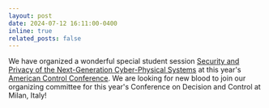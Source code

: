 ```yaml
---
layout: post
date: 2024-07-12 16:11:00-0400
inline: true
related_posts: false
---
```


We have organized a wonderful special student session [Security and Privacy of the Next-Generation Cyber-Physical Systems](https://sites.google.com/view/acc24-studentworkshop/home) at this year's [American Control Conference](https://acc2024.a2c2.org/program/special-sessions#session-6-41). We are looking for new blood to join our organizing committee for this year's Conference on Decision and Control at Milan, Italy!